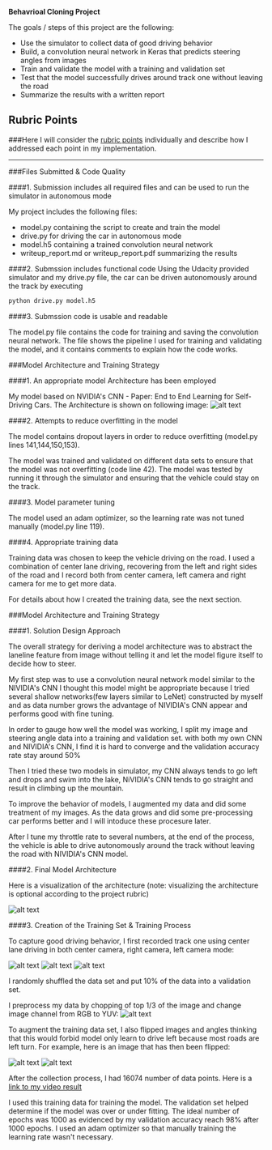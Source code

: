 **Behavrioal Cloning Project**

The goals / steps of this project are the following:
* Use the simulator to collect data of good driving behavior
* Build, a convolution neural network in Keras that predicts steering angles from images
* Train and validate the model with a training and validation set
* Test that the model successfully drives around track one without leaving the road
* Summarize the results with a written report


[//]: # (Image References)

[image1]: ./image/NVIDIA_CNN.png "Model Visualization"
[image2]: ./image/center.jpg "center"
[image3]: ./image/left.jpg "left Image"
[image4]: ./image/right.jpg "Right Image"
[image5]: ./image/YUV.png "chopped YUV image"
[image6]: ./image/center.jpg "Normal Image"
[image7]: ./image/flip.png "Flipped Image"

## Rubric Points
###Here I will consider the [rubric points](https://review.udacity.com/#!/rubrics/432/view) individually and describe how I addressed each point in my implementation.  

---
###Files Submitted & Code Quality

####1. Submission includes all required files and can be used to run the simulator in autonomous mode

My project includes the following files:
* model.py containing the script to create and train the model
* drive.py for driving the car in autonomous mode
* model.h5 containing a trained convolution neural network
* writeup_report.md or writeup_report.pdf summarizing the results

####2. Submssion includes functional code
Using the Udacity provided simulator and my drive.py file, the car can be driven autonomously around the track by executing
```sh
python drive.py model.h5
```

####3. Submssion code is usable and readable

The model.py file contains the code for training and saving the convolution neural network. The file shows the pipeline I used for training and validating the model, and it contains comments to explain how the code works.

###Model Architecture and Training Strategy

####1. An appropriate model Architecture has been employed

My model based on NVIDIA's CNN - Paper:  End to End Learning for Self-Driving Cars.
The Architecture is shown on following image:
![alt text][image1]

####2. Attempts to reduce overfitting in the model

The model contains dropout layers in order to reduce overfitting (model.py lines 141,144,150,153).

The model was trained and validated on different data sets to ensure that the model was not overfitting (code line 42). The model was tested by running it through the simulator and ensuring that the vehicle could stay on the track.

####3. Model parameter tuning

The model used an adam optimizer, so the learning rate was not tuned manually (model.py line 119).

####4. Appropriate training data

Training data was chosen to keep the vehicle driving on the road. I used a combination of center lane driving, recovering from the left and right sides of the road and I record both from center camera, left camera and right camera for me to get more data.

For details about how I created the training data, see the next section.

###Model Architecture and Training Strategy

####1. Solution Design Approach

The overall strategy for deriving a model architecture was to abstract the laneline feature from image without telling it and let the model figure itself to decide how to steer.

My first step was to use a convolution neural network model similar to the NIVIDIA's CNN  I thought this model might be appropriate because I tried several shallow networks(few layers similar to LeNet)  constructed by myself and as data number grows the advantage of NIVIDIA's CNN appear and performs good with fine tuning.

In order to gauge how well the model was working, I split my image and steering angle data into a training and validation set. with both my own CNN and NIVIDIA's CNN, I find it is hard to converge and the validation accuracy rate stay around 50%

Then I tried these two models in simulator, my CNN always tends to go left and drops and swim into the lake, NiVIDIA's CNN tends to go straight and result in climbing up the mountain.  

To improve the behavior of models, I augmented my data and did some treatment of my images. As the data grows and did some pre-processing car performs better and I will intoduce these procesure later.

After I tune my throttle rate to several numbers, at the end of the process, the vehicle is able to drive autonomously around the track without leaving the road with NIVIDIA's CNN model.

####2. Final Model Architecture

Here is a visualization of the architecture (note: visualizing the architecture is optional according to the project rubric)

![alt text][image1]

####3. Creation of the Training Set & Training Process

To capture good driving behavior, I first recorded track one using center lane driving in both center camera, right camera, left camera mode:

![alt text][image2]
![alt text][image3]
![alt text][image4]

I randomly shuffled the data set and put 10% of the data into a validation set.

I preprocess my data by chopping of top 1/3 of the image and change image channel from RGB to YUV:
![alt text][image5]

To augment the training data set, I also flipped images and angles thinking that this would forbid model only learn to drive left because most roads are left turn. For example, here is an image that has then been flipped:

![alt text][image6]
![alt text][image7]

After the collection process, I had 16074 number of data points.
Here is a [link to my video result](./run3/output.mp4)

I used this training data for training the model. The validation set helped determine if the model was over or under fitting. The ideal number of epochs was 1000 as evidenced by my validation accuracy reach 98% after 1000 epochs. I used an adam optimizer so that manually training the learning rate wasn't necessary.
